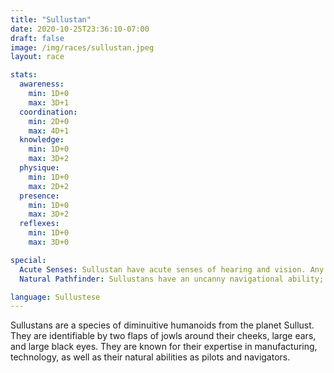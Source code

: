 ```yaml
---
title: "Sullustan"
date: 2020-10-25T23:36:10-07:00
draft: false
image: /img/races/sullustan.jpeg
layout: race

stats:
  awareness:
    min: 1D+0
    max: 3D+1
  coordination:
    min: 2D+0
    max: 4D+1
  knowledge:
    min: 1D+0
    max: 3D+2
  physique:
    min: 1D+0
    max: 2D+2
  presence:
    min: 1D+0
    max: 3D+2
  reflexes:
    min: 1D+0
    max: 3D+0

special:
  Acute Senses: Sullustan have acute senses of hearing and vision. Any Awareness roll involving vision or hearing gain an automatic 0D+2 bonus.
  Natural Pathfinder: Sullustans have an uncanny navigational ability; once they have been to a place, they can almost always find it again, regardless of how complex the path. Sullustans gain a 1D+0 bonus to any roll used to find their way to somewhere they have already been; this also applies to Astrogation.

language: Sullustese
---
```


Sullustans are a species of diminuitive humanoids from the planet Sullust. They are identifiable by two flaps of jowls around their cheeks, large ears, and large black eyes. They are known for their expertise in manufacturing, technology, as well as their natural abilities as pilots and navigators. 

